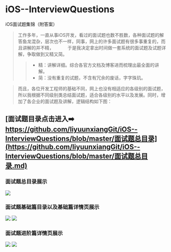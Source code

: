 # iOS--InterviewQuestions
iOS面试题集锦（附答案）

>工作多年，一直从事iOS开发，看过的面试题也数不胜数，各种面试题的解答鱼龙混杂，层次也不一样，同事，网上的许多面试题有很多事重复的，而且讲解的并不精，           于是我决定拿出时间做一套系统的面试题及试题详解，争取做到又精又简。  <br>
>>* 精：讲解详细。综合各官方文档及博客进而梳理出最全面的讲解。  <br>
>>* 简：没有重复的试题，不含有冗余的废话，字字珠玑。  <br>

>而且，各位开发工程师的基础不同，网上也没有相适应的各级别的面试题，所以我根据不同级别类总结面试题，适合各级别的水平以及发展。同时，增加了各企业的面试题及讲解，逻辑结构如下图：  <br>


## [面试题目录点击进入➡️  https://github.com/liyuunxiangGit/iOS--InterviewQuestions/blob/master/面试题总目录](https://github.com/liyuunxiangGit/iOS--InterviewQuestions/blob/master/面试题总目录.md)

### 面试题总目录展示
![](https://github.com/liyuunxiangGit/iOS--InterviewQuestions/blob/master/imageFile/面试题总目录.PNG)

### 面试题基础篇目录以及基础篇详情页展示
![](https://github.com/liyuunxiangGit/iOS--InterviewQuestions/blob/master/imageFile/面试题基础篇目录.PNG)
![](https://github.com/liyuunxiangGit/iOS--InterviewQuestions/blob/master/imageFile/面试题基础篇详情页.PNG)
### 面试题进阶篇详情页展示
![](https://github.com/liyuunxiangGit/iOS--InterviewQuestions/blob/master/imageFile/面试题进阶篇详情页.PNG)
![](https://github.com/liyuunxiangGit/iOS--InterviewQuestions/blob/master/imageFile/面试题详情页页面内容.PNG)

